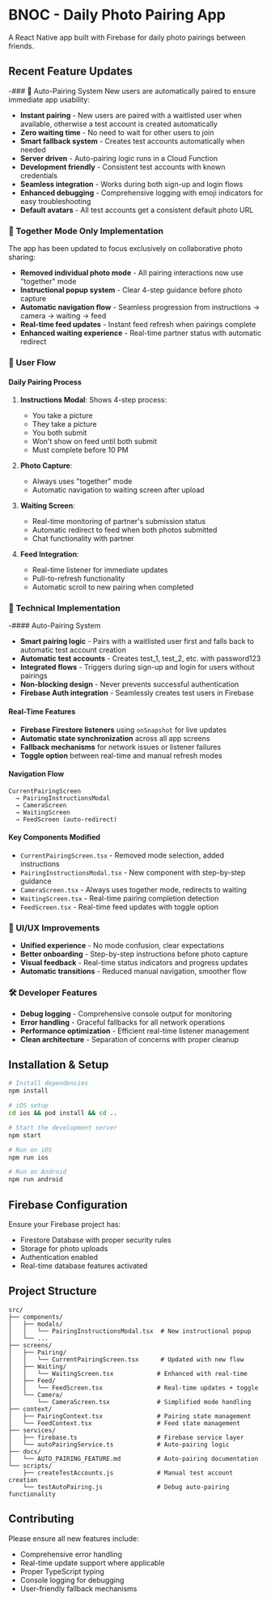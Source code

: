 # BNOC - Daily Photo Pairing App

A React Native app built with Firebase for daily photo pairings between friends.

## Recent Feature Updates

-### 🤝 Auto-Pairing System
New users are automatically paired to ensure immediate app usability:

- **Instant pairing** - New users are paired with a waitlisted user when available, otherwise a test account is created automatically
- **Zero waiting time** - No need to wait for other users to join
- **Smart fallback system** - Creates test accounts automatically when needed
- **Server driven** - Auto-pairing logic runs in a Cloud Function
- **Development friendly** - Consistent test accounts with known credentials
- **Seamless integration** - Works during both sign-up and login flows
- **Enhanced debugging** - Comprehensive logging with emoji indicators for easy troubleshooting
- **Default avatars** - All test accounts get a consistent default photo URL

### 🎯 Together Mode Only Implementation
The app has been updated to focus exclusively on collaborative photo sharing:

- **Removed individual photo mode** - All pairing interactions now use "together" mode
- **Instructional popup system** - Clear 4-step guidance before photo capture
- **Automatic navigation flow** - Seamless progression from instructions → camera → waiting → feed
- **Real-time feed updates** - Instant feed refresh when pairings complete
- **Enhanced waiting experience** - Real-time partner status with automatic redirect

### 📱 User Flow

#### Daily Pairing Process
1. **Instructions Modal**: Shows 4-step process:
   - You take a picture
   - They take a picture  
   - You both submit
   - Won't show on feed until both submit
   - Must complete before 10 PM

2. **Photo Capture**: 
   - Always uses "together" mode
   - Automatic navigation to waiting screen after upload

3. **Waiting Screen**:
   - Real-time monitoring of partner's submission status
   - Automatic redirect to feed when both photos submitted
   - Chat functionality with partner

4. **Feed Integration**:
   - Real-time listener for immediate updates
   - Pull-to-refresh functionality
   - Automatic scroll to new pairing when completed

### 🔧 Technical Implementation

-#### Auto-Pairing System
- **Smart pairing logic** - Pairs with a waitlisted user first and falls back to automatic test account creation
- **Automatic test accounts** - Creates test_1, test_2, etc. with password123
- **Integrated flows** - Triggers during sign-up and login for users without pairings
- **Non-blocking design** - Never prevents successful authentication
- **Firebase Auth integration** - Seamlessly creates test users in Firebase

#### Real-Time Features
- **Firebase Firestore listeners** using `onSnapshot` for live updates
- **Automatic state synchronization** across all app screens
- **Fallback mechanisms** for network issues or listener failures
- **Toggle option** between real-time and manual refresh modes

#### Navigation Flow
```
CurrentPairingScreen 
  → PairingInstructionsModal 
  → CameraScreen 
  → WaitingScreen 
  → FeedScreen (auto-redirect)
```

#### Key Components Modified
- `CurrentPairingScreen.tsx` - Removed mode selection, added instructions
- `PairingInstructionsModal.tsx` - New component with step-by-step guidance
- `CameraScreen.tsx` - Always uses together mode, redirects to waiting
- `WaitingScreen.tsx` - Real-time pairing completion detection
- `FeedScreen.tsx` - Real-time feed updates with toggle option

### 🎨 UI/UX Improvements
- **Unified experience** - No mode confusion, clear expectations
- **Better onboarding** - Step-by-step instructions before photo capture
- **Visual feedback** - Real-time status indicators and progress updates
- **Automatic transitions** - Reduced manual navigation, smoother flow

### 🛠️ Developer Features
- **Debug logging** - Comprehensive console output for monitoring
- **Error handling** - Graceful fallbacks for all network operations
- **Performance optimization** - Efficient real-time listener management
- **Clean architecture** - Separation of concerns with proper cleanup

## Installation & Setup

```bash
# Install dependencies
npm install

# iOS setup
cd ios && pod install && cd ..

# Start the development server
npm start

# Run on iOS
npm run ios

# Run on Android
npm run android
```

## Firebase Configuration
Ensure your Firebase project has:
- Firestore Database with proper security rules
- Storage for photo uploads
- Authentication enabled
- Real-time database features activated

## Project Structure
```
src/
├── components/
│   ├── modals/
│   │   └── PairingInstructionsModal.tsx  # New instructional popup
│   └── ...
├── screens/
│   ├── Pairing/
│   │   └── CurrentPairingScreen.tsx      # Updated with new flow
│   ├── Waiting/
│   │   └── WaitingScreen.tsx            # Enhanced with real-time
│   ├── Feed/
│   │   └── FeedScreen.tsx               # Real-time updates + toggle
│   └── Camera/
│       └── CameraScreen.tsx             # Simplified mode handling
├── context/
│   ├── PairingContext.tsx               # Pairing state management
│   └── FeedContext.tsx                  # Feed state management
├── services/
│   ├── firebase.ts                      # Firebase service layer
│   └── autoPairingService.ts            # Auto-pairing logic
├── docs/
│   └── AUTO_PAIRING_FEATURE.md          # Auto-pairing documentation
└── scripts/
    ├── createTestAccounts.js            # Manual test account creation
    └── testAutoPairing.js               # Debug auto-pairing functionality
```

## Contributing
Please ensure all new features include:
- Comprehensive error handling
- Real-time update support where applicable
- Proper TypeScript typing
- Console logging for debugging
- User-friendly fallback mechanisms
